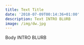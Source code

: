```yaml
---
title: Text Title
date: '2018-07-09T00:14:36+01:00'
description: Text INTRO BLURB
image: /img/dw.jpg
---
```

Body INTRO BLURB
